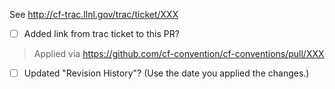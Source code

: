 See http://cf-trac.llnl.gov/trac/ticket/XXX

 - [ ] Added link from trac ticket to this PR?

 > Applied via ​https://github.com/cf-convention/cf-conventions/pull/XXX

 - [ ] Updated "Revision History"? (Use the date you applied the changes.)
